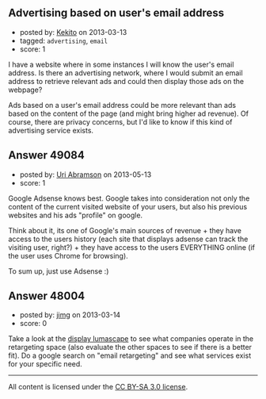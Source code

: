 ## Advertising based on user's email address

- posted by: [Kekito](https://stackexchange.com/users/-1/5898-kekito) on 2013-03-13
- tagged: `advertising`, `email`
- score: 1

I have a website where in some instances I will know the user's email address.  Is there an advertising network, where I would submit an email address to retrieve relevant ads and could then display those ads on the webpage?

Ads based on a user's email address could be more relevant than ads based on the content of the page (and might bring higher ad revenue).  Of course, there are privacy concerns, but I'd like to know if this kind of advertising service exists.



## Answer 49084

- posted by: [Uri Abramson](https://stackexchange.com/users/-1/26145-uri-abramson) on 2013-05-13
- score: 1

Google Adsense knows best. Google takes into consideration not only the content of the current visited website of your users, but also his previous websites and his ads "profile" on google.

Think about it, its one of Google's main sources of revenue + they have access to the users history (each site that displays adsense can track the visiting user, right?) + they have access to the users EVERYTHING online (if the user uses Chrome for browsing).

To sum up, just use Adsense :)


## Answer 48004

- posted by: [jimg](https://stackexchange.com/users/-1/2380-jimg) on 2013-03-14
- score: 0

<p>Take a look at the <a href="http://www.lumapartners.com/resource-center/lumascapes-2/" rel="nofollow">display lumascape</a> to see what companies operate in the retargeting space (also evaluate the other spaces to see if there is a better fit). Do a google search on "email retargeting" and see what services exist for your specific need.  </p>




---

All content is licensed under the [CC BY-SA 3.0 license](https://creativecommons.org/licenses/by-sa/3.0/).
